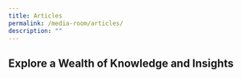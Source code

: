 ```yaml
---
title: Articles
permalink: /media-room/articles/
description: ""
---
```

## Explore a Wealth of Knowledge and Insights
